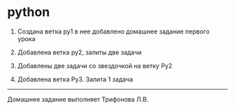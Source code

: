 # python

1. Создана ветка  py1  в нее добавлено домашнее задание 
первого урока

2. Добавлена ветка ру2, залиты две задачи

3. Добавлены две задачи со звездочкой на ветку Ру2

4. Добавлена ветка Ру3. Залита 1 задача
___
Домашнее задание выполняет Трифонова Л.В.
